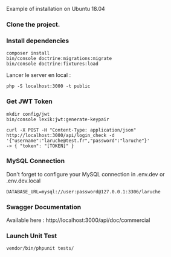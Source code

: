 Example of installation on Ubuntu 18.04

### Clone the project.

### Install dependencies

```
composer install
bin/console doctrine:migrations:migrate
bin/console doctrine:fixtures:load
```

Lancer le server en local :

```
php -S localhost:3000 -t public
```

### Get JWT Token

```
mkdir config/jwt
bin/console lexik:jwt:generate-keypair
```

```
curl -X POST -H "Content-Type: application/json" http://localhost:3000/api/login_check -d '{"username":"laruche@test.fr","password":"laruche"}'
-> { "token": "[TOKEN]" }  
```

### MySQL Connection

Don't forget to configure your MySQL connection in .env.dev or .env.dev.local

```
DATABASE_URL=mysql://user:password@127.0.0.1:3306/laruche
```

### Swagger Documentation

Available here : http://localhost:3000/api/doc/commercial


### Launch Unit Test

```
vendor/bin/phpunit tests/
```
